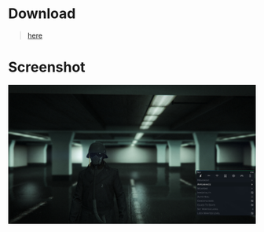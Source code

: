 # Download
> [here](https://github.com/hypercrites/standthemes/raw/main/Nocturnal/Nocturnal.zip)
# Screenshot
<img src="https://raw.githubusercontent.com/hypercrites/standthemes/main/Nocturnal/nocturnal_screenshot.jpg">
